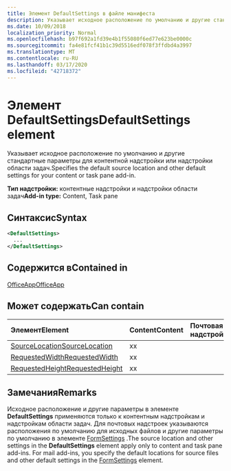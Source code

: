 ```yaml
---
title: Элемент DefaultSettings в файле манифеста
description: Указывает исходное расположение по умолчанию и другие стандартные параметры для контентной надстройки или надстройки области задач.
ms.date: 10/09/2018
localization_priority: Normal
ms.openlocfilehash: b97f692a1fd39e4b1f55080f6ed77e623be0000c
ms.sourcegitcommit: fa4e81fcf41b1c39d5516edf078f3ffdbd4a3997
ms.translationtype: MT
ms.contentlocale: ru-RU
ms.lasthandoff: 03/17/2020
ms.locfileid: "42718372"
---
```

# <a name="defaultsettings-element"></a><span data-ttu-id="cfd4a-103">Элемент DefaultSettings</span><span class="sxs-lookup"><span data-stu-id="cfd4a-103">DefaultSettings element</span></span>

<span data-ttu-id="cfd4a-104">Указывает исходное расположение по умолчанию и другие стандартные параметры для контентной надстройки или надстройки области задач.</span><span class="sxs-lookup"><span data-stu-id="cfd4a-104">Specifies the default source location and other default settings for your content or task pane add-in.</span></span>

<span data-ttu-id="cfd4a-105">**Тип надстройки:** контентные надстройки и надстройки области задач</span><span class="sxs-lookup"><span data-stu-id="cfd4a-105">**Add-in type:** Content, Task pane</span></span>

## <a name="syntax"></a><span data-ttu-id="cfd4a-106">Синтаксис</span><span class="sxs-lookup"><span data-stu-id="cfd4a-106">Syntax</span></span>

```XML
<DefaultSettings>
  ...
</DefaultSettings>
```

## <a name="contained-in"></a><span data-ttu-id="cfd4a-107">Содержится в</span><span class="sxs-lookup"><span data-stu-id="cfd4a-107">Contained in</span></span>

[<span data-ttu-id="cfd4a-108">OfficeApp</span><span class="sxs-lookup"><span data-stu-id="cfd4a-108">OfficeApp</span></span>](officeapp.md)

## <a name="can-contain"></a><span data-ttu-id="cfd4a-109">Может содержать</span><span class="sxs-lookup"><span data-stu-id="cfd4a-109">Can contain</span></span>

|<span data-ttu-id="cfd4a-110">**Элемент**</span><span class="sxs-lookup"><span data-stu-id="cfd4a-110">**Element**</span></span>|<span data-ttu-id="cfd4a-111">**Content**</span><span class="sxs-lookup"><span data-stu-id="cfd4a-111">**Content**</span></span>|<span data-ttu-id="cfd4a-112">**Почтовая надстройка**</span><span class="sxs-lookup"><span data-stu-id="cfd4a-112">**Mail**</span></span>|<span data-ttu-id="cfd4a-113">**TaskPane**</span><span class="sxs-lookup"><span data-stu-id="cfd4a-113">**TaskPane**</span></span>|
|:-----|:-----|:-----|:-----|
|[<span data-ttu-id="cfd4a-114">SourceLocation</span><span class="sxs-lookup"><span data-stu-id="cfd4a-114">SourceLocation</span></span>](sourcelocation.md)|<span data-ttu-id="cfd4a-115">x</span><span class="sxs-lookup"><span data-stu-id="cfd4a-115">x</span></span>||<span data-ttu-id="cfd4a-116">x</span><span class="sxs-lookup"><span data-stu-id="cfd4a-116">x</span></span>|
|[<span data-ttu-id="cfd4a-117">RequestedWidth</span><span class="sxs-lookup"><span data-stu-id="cfd4a-117">RequestedWidth</span></span>](requestedwidth.md)|<span data-ttu-id="cfd4a-118">x</span><span class="sxs-lookup"><span data-stu-id="cfd4a-118">x</span></span>|||
|[<span data-ttu-id="cfd4a-119">RequestedHeight</span><span class="sxs-lookup"><span data-stu-id="cfd4a-119">RequestedHeight</span></span>](requestedheight.md)|<span data-ttu-id="cfd4a-120">x</span><span class="sxs-lookup"><span data-stu-id="cfd4a-120">x</span></span>|||

## <a name="remarks"></a><span data-ttu-id="cfd4a-121">Замечания</span><span class="sxs-lookup"><span data-stu-id="cfd4a-121">Remarks</span></span>

<span data-ttu-id="cfd4a-122">Исходное расположение и другие параметры в элементе **DefaultSettings** применяются только к контентным надстройкам и надстройкам области задач. Для почтовых надстроек указываются расположения по умолчанию для исходных файлов и другие параметры по умолчанию в элементе [FormSettings](formsettings.md) .</span><span class="sxs-lookup"><span data-stu-id="cfd4a-122">The source location and other settings in the **DefaultSettings** element apply only to content and task pane add-ins. For mail add-ins, you specify the default locations for source files and other default settings in the [FormSettings](formsettings.md) element.</span></span>

